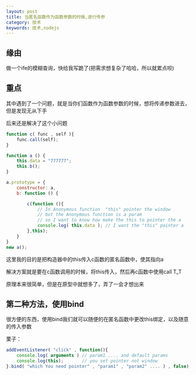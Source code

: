 ```yaml
---
layout: post
title: 当匿名函数作为函数参数的时候,进行传参
category: 技术
keywords: 技术,nodejs
---
```


## 缘由

做一个ife的模糊查询，快给我写跪了(把需求想复杂了哈哈，所以就累点呗)

## 重点

其中遇到了一个问题，就是当你们函数作为函数参数的时候，想将传递参数进去，但是发现无从下手

后来还是解决了这个小问题

```JavaScript
function c( func , self ){
	func.call(self);
}

function a () {
	this.data = "777777";
	this.b();
}

a.prototype = {
	constructor: a,
	b: function () {

		c(function (){
			// In Anonymous function  "this" pointer the window
			// but the Anonymous function is a param
			// so I want to know how make the this to pointer the a
			console.log( this.data ); // I want the "this" pointer a 
		},this);
	}
}
new a();
```

这里我的目的是把构造器中的this传入c函数的匿名函数中，使其指向a

解决方案就是要在c函数调用的时候，将this传入，然后再c函数中使用call T_T

原理本来很简单，但是在原型中就想多了，弄了一会才想出来

## 第二种方法，使用bind

很方便的东西，使用bind我们就可以随便的在匿名函数中更改this绑定，以及随意的传入参数

栗子：
```JavaScript
addEventListener( "click" , function(){
	console.log( arguments ) // param1 .... and default params
	console.log(this); 		 // you set pointer not window
}.bind( "which You need pointer" , "param1" , "param2" .... ) , false);
```


